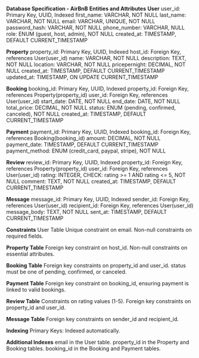 **Database Specification - AirBnB**
**Entities and Attributes**
**User**
user_id: Primary Key, UUID, Indexed
first_name: VARCHAR, NOT NULL
last_name: VARCHAR, NOT NULL
email: VARCHAR, UNIQUE, NOT NULL
password_hash: VARCHAR, NOT NULL
phone_number: VARCHAR, NULL
role: ENUM (guest, host, admin), NOT NULL
created_at: TIMESTAMP, DEFAULT CURRENT_TIMESTAMP

**Property**
property_id: Primary Key, UUID, Indexed
host_id: Foreign Key, references User(user_id)
name: VARCHAR, NOT NULL
description: TEXT, NOT NULL
location: VARCHAR, NOT NULL
pricepernight: DECIMAL, NOT NULL
created_at: TIMESTAMP, DEFAULT CURRENT_TIMESTAMP
updated_at: TIMESTAMP, ON UPDATE CURRENT_TIMESTAMP

**Booking**
booking_id: Primary Key, UUID, Indexed
property_id: Foreign Key, references Property(property_id)
user_id: Foreign Key, references User(user_id)
start_date: DATE, NOT NULL
end_date: DATE, NOT NULL
total_price: DECIMAL, NOT NULL
status: ENUM (pending, confirmed, canceled), NOT NULL
created_at: TIMESTAMP, DEFAULT CURRENT_TIMESTAMP

**Payment**
payment_id: Primary Key, UUID, Indexed
booking_id: Foreign Key, references Booking(booking_id)
amount: DECIMAL, NOT NULL
payment_date: TIMESTAMP, DEFAULT CURRENT_TIMESTAMP
payment_method: ENUM (credit_card, paypal, stripe), NOT NULL

**Review**
review_id: Primary Key, UUID, Indexed
property_id: Foreign Key, references Property(property_id)
user_id: Foreign Key, references User(user_id)
rating: INTEGER, CHECK: rating >= 1 AND rating <= 5, NOT NULL
comment: TEXT, NOT NULL
created_at: TIMESTAMP, DEFAULT CURRENT_TIMESTAMP

**Message**
message_id: Primary Key, UUID, Indexed
sender_id: Foreign Key, references User(user_id)
recipient_id: Foreign Key, references User(user_id)
message_body: TEXT, NOT NULL
sent_at: TIMESTAMP, DEFAULT CURRENT_TIMESTAMP

**Constraints**
User Table
Unique constraint on email.
Non-null constraints on required fields.

**Property Table**
Foreign key constraint on host_id.
Non-null constraints on essential attributes.

**Booking Table**
Foreign key constraints on property_id and user_id.
status must be one of pending, confirmed, or canceled.

**Payment Table**
Foreign key constraint on booking_id, ensuring payment is linked to valid bookings.

**Review Table**
Constraints on rating values (1-5).
Foreign key constraints on property_id and user_id.

**Message Table**
Foreign key constraints on sender_id and recipient_id.

**Indexing**
Primary Keys: Indexed automatically.

**Additional Indexes**
email in the User table.
property_id in the Property and Booking tables.
booking_id in the Booking and Payment tables.